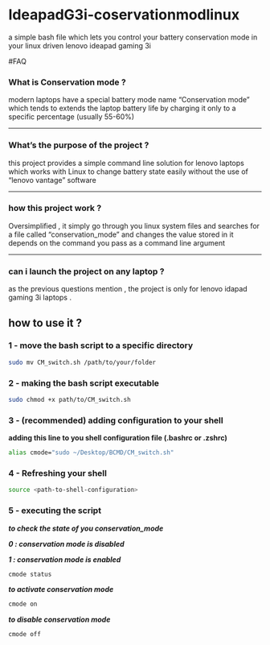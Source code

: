 # IdeapadG3i-coservationmodlinux
a simple bash file which lets you control your battery conservation mode in your linux driven lenovo ideapad gaming 3i

#FAQ

### What is Conservation mode ?

modern laptops have a special battery mode name “Conservation mode” which tends to extends the laptop battery life by charging it only to a specific percentage (usually 55-60%)  


---


### What’s the purpose of the project ?

this project provides a simple command line solution for lenovo laptops which works with Linux to change battery state easily without the use of “lenovo vantage” software


---


### how this project work ?

Oversimplified , it simply go through you linux system files and searches for a file called “conservation_mode” and changes the value stored in it depends on the command you pass as a command line argument


---


### can i launch the project on any laptop ?

as the previous questions mention , the project is only for lenovo idapad gaming 3i laptops . 

## how to use it ?


### 1 - move the bash script to a specific directory

```bash
sudo mv CM_switch.sh /path/to/your/folder
```


### 2 - making the bash script executable

```bash
sudo chmod +x path/to/CM_switch.sh
```


### 3 - (recommended) adding configuration to your shell

************************************************************adding this line to you shell configuration file (.bashrc or .zshrc)************************************************************

```bash
alias cmode="sudo ~/Desktop/BCMD/CM_switch.sh"
```


### 4 - Refreshing your shell

```bash
source <path-to-shell-configuration>
```


### 5 - executing the script

*********************************************************************to check the state of you conservation_mode*********************************************************************


***0 : conservation mode is disabled***



***************************************1 : conservation mode is enabled***************************************


```bash
cmode status
```


***************************************************************************************to activate conservation mode***************************************************************************************


```bash
cmode on	
```


*********************************to disable conservation mode*********************************

```bash
cmode off
```
